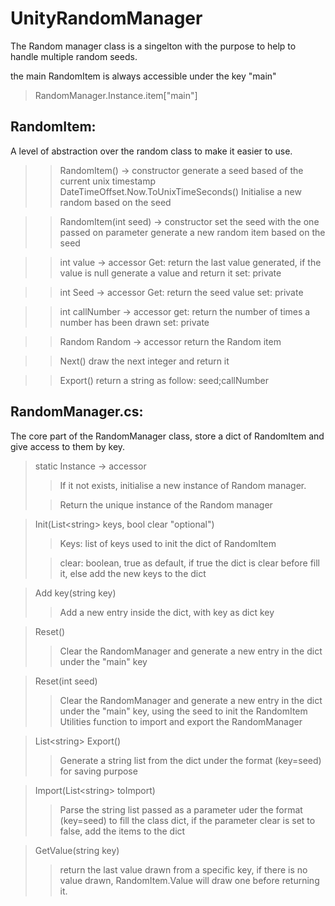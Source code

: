 # UnityRandomManager

The Random manager class is a singelton with the purpose to help to handle multiple random seeds.

the main RandomItem is always accessible under the key "main"
> RandomManager.Instance.item["main"]

## RandomItem:

A level of abstraction over the random class to make it easier to use.

>> RandomItem() -> constructor
> generate a seed based of the current unix timestamp DateTimeOffset.Now.ToUnixTimeSeconds() 
> Initialise a new random based on the seed

 >> RandomItem(int seed) -> constructor
 > set the seed with the one passed on parameter
 > generate a new random item based on the seed
 
 >> int value -> accessor
 > Get: return the last value generated, if the value is null generate a value and return it
 > set: private

 >> int Seed -> accessor
 > Get: return the seed value
 > set: private
 
 >> int callNumber -> accessor
 > get: return the number of times a number has been drawn
 > set: private
 
 >> Random Random -> accessor
 > return the Random item
 
 >> Next()
 > draw the next integer and return it
 
 >> Export()
 > return a string as follow: seed;callNumber

## RandomManager.cs:

The core part of the RandomManager class, store a dict of RandomItem and give access to them by key.

> static Instance -> accessor
>
>> If it not exists, initialise a new instance of Random manager.
>
>> Return the unique instance of the Random manager

> Init(List\<string> keys, bool clear "optional")
>
>> Keys: list of keys used to init the dict of RandomItem
>
>> clear: boolean, true as default, if true the dict is clear before fill it, else add the new keys to the dict

> Add key(string key)
>
>> Add a new entry inside the dict, with key as dict key

> Reset()
>
>> Clear the RandomManager and generate a new entry in the  dict under the "main" key

> Reset(int seed)
>
>> Clear the RandomManager and generate a new entry in the  dict under the "main" key, using the seed to init the RandomItem
Utilities function to import and export the RandomManager

> List\<string> Export()
>
>> Generate a string list from the dict under the format (key=seed) for saving purpose

> Import(List\<string> toImport)
>
>> Parse the string list passed as a parameter uder the format (key=seed) to fill the class dict, if the parameter clear is set to false, add the items to the dict

> GetValue(string key)
>> return the last value drawn from a specific key, if there is no value drawn, RandomItem.Value will draw one before returning it.
